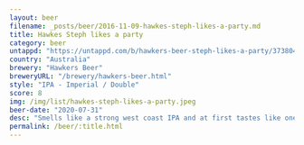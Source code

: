 ```yaml
---
layout: beer
filename: _posts/beer/2016-11-09-hawkes-steph-likes-a-party.md
title: Hawkes Steph likes a party
category: beer
untappd: "https://untappd.com/b/hawkers-beer-steph-likes-a-party/3738049"
country: "Australia"
brewery: "Hawkers Beer"
breweryURL: "/brewery/hawkers-beer.html"
style: "IPA - Imperial / Double"
score: 8
img: /img/list/hawkes-steph-likes-a-party.jpeg
beer-date: "2020-07-31"
desc: "Smells like a strong west coast IPA and at first tastes like one but doesn’t hit as hard as expected, probably because there’s a caramel sweetness to balance it out"
permalink: /beer/:title.html
---
```

